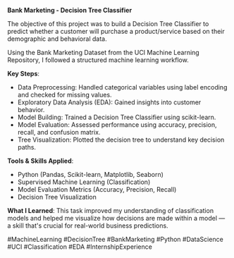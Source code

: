 **Bank Marketing - Decision Tree Classifier**

The objective of this project was to build a Decision Tree Classifier to predict whether a customer will purchase a product/service based on their demographic and behavioral data.

Using the Bank Marketing Dataset from the UCI Machine Learning Repository, I followed a structured machine learning workflow.

**Key Steps**:
- Data Preprocessing: Handled categorical variables using label encoding and checked for missing values.
- Exploratory Data Analysis (EDA): Gained insights into customer behavior.
- Model Building: Trained a Decision Tree Classifier using scikit-learn.
- Model Evaluation: Assessed performance using accuracy, precision, recall, and confusion matrix.
- Tree Visualization: Plotted the decision tree to understand key decision paths.

**Tools & Skills Applied**:
- Python (Pandas, Scikit-learn, Matplotlib, Seaborn)
- Supervised Machine Learning (Classification)
- Model Evaluation Metrics (Accuracy, Precision, Recall)
- Decision Tree Visualization

**What I Learned**:
This task improved my understanding of classification models and helped me visualize how decisions are made within a model — a skill that's crucial for real-world business predictions.



#MachineLearning #DecisionTree #BankMarketing #Python #DataScience #UCI #Classification #EDA #InternshipExperience

